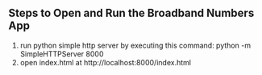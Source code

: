 

## Steps to Open and Run the Broadband Numbers App

1. run python simple http server by executing this command: python -m SimpleHTTPServer 8000
2. open index.html at http://localhost:8000/index.html
